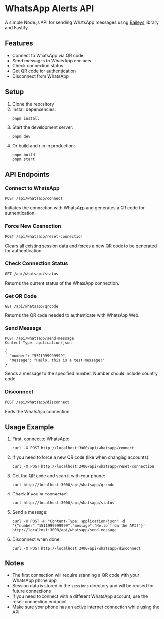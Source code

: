 # WhatsApp Alerts API

A simple Node.js API for sending WhatsApp messages using [Baileys](https://github.com/WhiskeySockets/Baileys) library and Fastify.

## Features

- Connect to WhatsApp via QR code
- Send messages to WhatsApp contacts
- Check connection status
- Get QR code for authentication
- Disconnect from WhatsApp

## Setup

1. Clone the repository
2. Install dependencies:
   ```
   pnpm install
   ```
3. Start the development server:
   ```
   pnpm dev
   ```
4. Or build and run in production:
   ```
   pnpm build
   pnpm start
   ```

## API Endpoints

### Connect to WhatsApp
```
POST /api/whatsapp/connect
```
Initiates the connection with WhatsApp and generates a QR code for authentication.

### Force New Connection
```
POST /api/whatsapp/reset-connection
```
Clears all existing session data and forces a new QR code to be generated for authentication.

### Check Connection Status
```
GET /api/whatsapp/status
```
Returns the current status of the WhatsApp connection.

### Get QR Code
```
GET /api/whatsapp/qrcode
```
Returns the QR code needed to authenticate with WhatsApp Web.

### Send Message
```
POST /api/whatsapp/send-message
Content-Type: application/json

{
  "number": "5511999999999",
  "message": "Hello, this is a test message!"
}
```
Sends a message to the specified number. Number should include country code.

### Disconnect
```
POST /api/whatsapp/disconnect
```
Ends the WhatsApp connection.

## Usage Example

1. First, connect to WhatsApp:
   ```
   curl -X POST http://localhost:3000/api/whatsapp/connect
   ```

2. If you need to force a new QR code (like when changing accounts):
   ```
   curl -X POST http://localhost:3000/api/whatsapp/reset-connection
   ```

3. Get the QR code and scan it with your phone:
   ```
   curl http://localhost:3000/api/whatsapp/qrcode
   ```

4. Check if you're connected:
   ```
   curl http://localhost:3000/api/whatsapp/status
   ```

5. Send a message:
   ```
   curl -X POST -H "Content-Type: application/json" -d '{"number":"5511999999999","message":"Hello from the API!"}' http://localhost:3000/api/whatsapp/send-message
   ```

6. Disconnect when done:
   ```
   curl -X POST http://localhost:3000/api/whatsapp/disconnect
   ```

## Notes

- The first connection will require scanning a QR code with your WhatsApp phone app
- Session data is stored in the `sessions` directory and will be reused for future connections
- If you need to connect with a different WhatsApp account, use the reset-connection endpoint
- Make sure your phone has an active internet connection while using the API 